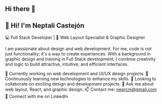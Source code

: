 ## Hi there 👋

## 👋 Hi! I'm Neptali Castejón

💻 Full Stack Developer | 🎨 Web Layout Specialist & Graphic Designer

I am passionate about design and web development. For me, code is not just functionality; it's a way to create experiences. With a background in graphic design and training in Full Stack development, I combine creativity and logic to build attractive, intuitive, and efficient interfaces.

🔭 Currently working on web development and UI/UX design projects.
🌱 Continuously learning new technologies to enhance my skills.
👯 Looking to collaborate on exciting design and development projects.
💬 Ask me about web layout, React, and graphic design.
📫 Contact me: neprcm@gmail.com
💼 Connect with me on LinkedIn

<!--
**Neptali-Ricardo/Neptali-Ricardo** is a ✨ _special_ ✨ repository because its `README.md` (this file) appears on your GitHub profile.

Here are some ideas to get you started:

- 🔭 I’m currently working on ...
- 🌱 I’m currently learning ...
- 👯 I’m looking to collaborate on ...
- 🤔 I’m looking for help with ...
- 💬 Ask me about ...
- 📫 How to reach me: ...
- 😄 Pronouns: ...
- ⚡ Fun fact: ...
-->
